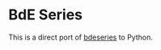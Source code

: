 # BdE Series
This is a direct port of [bdeseries](https://github.com/fabiansalazares/bdeseries) to Python.